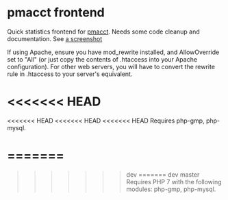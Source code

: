 pmacct frontend
===============

Quick statistics frontend for [pmacct](http://www.pmacct.net/). Needs 
some code cleanup and documentation. See [a screenshot](http://stuff.dan.cx/images/projects/pmacct/month.png)

If using Apache, ensure you have mod_rewrite installed, and AllowOverride set to "All" (or just copy the contents of .htaccess into your Apache configuration). For other web servers, you will have to convert the rewrite rule in .htaccess to your server's equivalent.

<<<<<<< HEAD
=======
<<<<<<< HEAD
<<<<<<< HEAD
<<<<<<< HEAD
Requires php-gmp, php-mysql.
 
=======
=======
>>>>>>> dev
=======
>>>>>>> dev
>>>>>>> master
Requires PHP 7 with the following modules: php-gmp, php-mysql.
